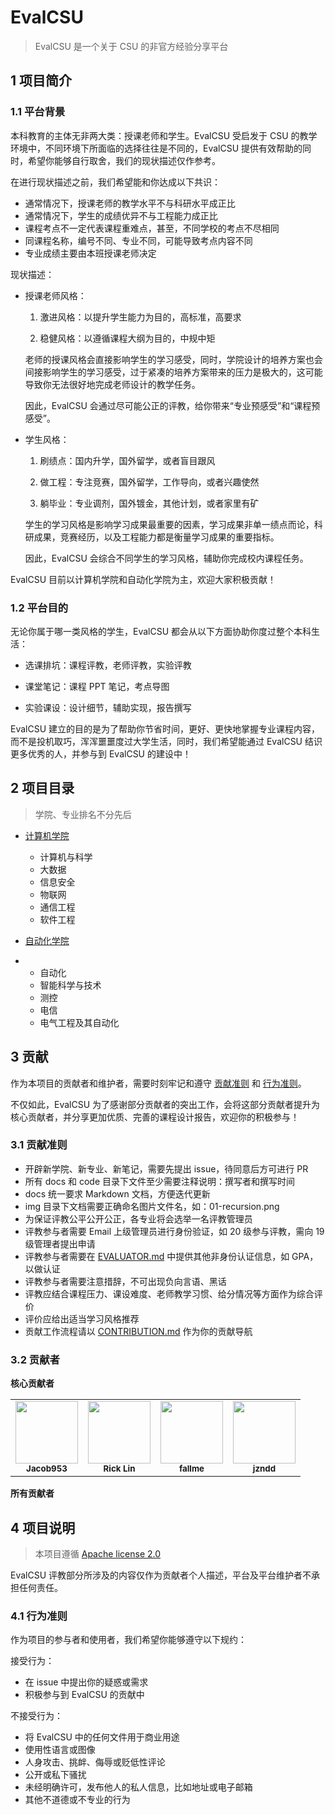 # EvalCSU

> EvalCSU 是一个关于 CSU 的非官方经验分享平台

## 1 项目简介

### 1.1 平台背景

本科教育的主体无非两大类：授课老师和学生。EvalCSU 受启发于 CSU 的教学环境中，不同环境下所面临的选择往往是不同的，EvalCSU 提供有效帮助的同时，希望你能够自行取舍，我们的现状描述仅作参考。

在进行现状描述之前，我们希望能和你达成以下共识：

- 通常情况下，授课老师的教学水平不与科研水平成正比
- 通常情况下，学生的成绩优异不与工程能力成正比
- 课程考点不一定代表课程重难点，甚至，不同学校的考点不尽相同
- 同课程名称，编号不同、专业不同，可能导致考点内容不同
- 专业成绩主要由本班授课老师决定

现状描述：

- 授课老师风格：

  1. 激进风格：以提升学生能力为目的，高标准，高要求

  1. 稳健风格：以遵循课程大纲为目的，中规中矩

  老师的授课风格会直接影响学生的学习感受，同时，学院设计的培养方案也会间接影响学生的学习感受，过于紧凑的培养方案带来的压力是极大的，这可能导致你无法很好地完成老师设计的教学任务。

  因此，EvalCSU 会通过尽可能公正的评教，给你带来“专业预感受”和“课程预感受”。

- 学生风格：

  1. 刷绩点：国内升学，国外留学，或者盲目跟风

  1. 做工程：专注竞赛，国外留学，工作导向，或者兴趣使然

  1. 躺毕业：专业调剂，国外镀金，其他计划，或者家里有矿

  学生的学习风格是影响学习成果最重要的因素，学习成果非单一绩点而论，科研成果，竞赛经历，以及工程能力都是衡量学习成果的重要指标。

  因此，EvalCSU 会综合不同学生的学习风格，辅助你完成校内课程任务。

EvalCSU 目前以计算机学院和自动化学院为主，欢迎大家积极贡献！

### 1.2 平台目的

无论你属于哪一类风格的学生，EvalCSU 都会从以下方面协助你度过整个本科生活：

- 选课排坑：课程评教，老师评教，实验评教

- 课堂笔记：课程 PPT 笔记，考点导图

- 实验课设：设计细节，辅助实现，报告撰写

EvalCSU 建立的目的是为了帮助你节省时间，更好、更快地掌握专业课程内容，而不是投机取巧，浑浑噩噩度过大学生活，同时，我们希望能通过 EvalCSU 结识更多优秀的人，并参与到 EvalCSU 的建设中！

## 2 项目目录

> 学院、专业排名不分先后

- [计算机学院](docs/faculty/cse/README.md)

  - 计算机与科学
  - 大数据
  - 信息安全
  - 物联网
  - 通信工程
  - 软件工程

- [自动化学院](docs/faculty/soa/README.md)
-
  - 自动化
  - 智能科学与技术
  - 测控
  - 电信
  - 电气工程及其自动化

## 3 贡献

作为本项目的贡献者和维护者，需要时刻牢记和遵守 [贡献准则](#31-) 和 [行为准则](#41-)。

不仅如此，EvalCSU 为了感谢部分贡献者的突出工作，会将这部分贡献者提升为核心贡献者，并分享更加优质、完善的课程设计报告，欢迎你的积极参与！

### 3.1 贡献准则

- 开辟新学院、新专业、新笔记，需要先提出 issue，待同意后方可进行 PR
- 所有 docs 和 code 目录下文件至少需要注释说明：撰写者和撰写时间
- docs 统一要求 Markdown 文档，方便迭代更新
- img 目录下文档需要正确命名图片文件名，如：01-recursion.png
- 为保证评教公平公开公正，各专业将会选举一名评教管理员
- 评教参与者需要 Email 上级管理员进行身份验证，如 20 级参与评教，需向 19 级管理者提出申请
- 评教参与者需要在 [EVALUATOR.md](docs/global/EVALUATOR.md) 中提供其他非身份认证信息，如 GPA，以做认证
- 评教参与者需要注意措辞，不可出现负向言语、黑话
- 评教应结合课程压力、课设难度、老师教学习惯、给分情况等方面作为综合评价
- 评价应给出适当学习风格推荐
- 贡献工作流程请以 [CONTRIBUTION.md](docs/global/CONTRIBUTION.md) 作为你的贡献导航

### 3.2 贡献者

**核心贡献者**

<table>
    <tr>
        <td align="center"><img src="https://avatars.githubusercontent.com/u/64075563?v=4" width="100px;" alt=""/><br /><sub><b>Jacob953</b></sub></a></td>
        <td align="center"><img src="https://avatars.githubusercontent.com/u/74520253?v=4" width="100px;" alt=""/><br /><sub><b>Rick Lin</b></sub></a></td>
        <td align="center"><img src="https://avatars.githubusercontent.com/u/67886875?v=4" width="100px;" alt=""/><br /><sub><b>fallme</b></sub></a></td>
        <td align="center"><img src="https://avatars.githubusercontent.com/u/72350550?v=4" width="100px;" alt=""/><br /><sub><b>jzndd</b></sub></a></td>
    </tr>
</table>

**所有贡献者**

## 4 项目说明

> 本项目遵循 [Apache license 2.0](https://github.com/Jacob953/evalcsu/blob/main/LICENSE)

EvalCSU 评教部分所涉及的内容仅作为贡献者个人描述，平台及平台维护者不承担任何责任。

### 4.1 行为准则

作为项目的参与者和使用者，我们希望你能够遵守以下规约：

接受行为：

- 在 issue 中提出你的疑惑或需求
- 积极参与到 EvalCSU 的贡献中

不接受行为：

- 将 EvalCSU 中的任何文件用于商业用途
- 使用性语言或图像
- 人身攻击、挑衅、侮辱或贬低性评论
- 公开或私下骚扰
- 未经明确许可，发布他人的私人信息，比如地址或电子邮箱
- 其他不道德或不专业的行为
